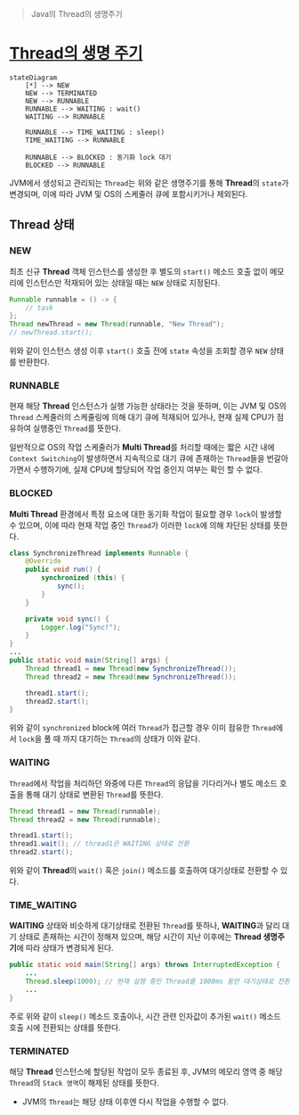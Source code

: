 > Java의 Thread의 생명주기

# [Thread의 생명 주기](../ReactiveJava/2.%20Java%20Thread%20Basic/Thread%20Lifecycle%20and%20State.md)
```mermaid
stateDiagram
    [*] --> NEW
    NEW --> TERMINATED
    NEW --> RUNNABLE
    RUNNABLE --> WAITING : wait()
    WAITING --> RUNNABLE

    RUNNABLE --> TIME_WAITING : sleep()
    TIME_WAITING --> RUNNABLE
    
    RUNNABLE --> BLOCKED : 동기화 lock 대기
    BLOCKED --> RUNNABLE
```
JVM에서 생성되고 관리되는 `Thread`는 위와 같은 생명주기를 통해 **Thread**의 `state`가 변경되며, 이에 따라 JVM 및 OS의 스케줄러 큐에 포함시키거나 제외된다.

## Thread 상태
### NEW
최초 신규 **Thread** 객체 인스턴스를 생성한 후 별도의 `start()` 메소드 호출 없이 메모리에 인스턴스만 적재되어 있는 상태일 때는 `NEW` 상태로 지정된다.
```java
Runnable runnable = () -> {  
    // task  
};  
Thread newThread = new Thread(runnable, "New Thread");  
// newThread.start();
```

위와 같이 인스턴스 생성 이후 `start()` 호출 전에 `state` 속성을 조회할 경우 `NEW` 상태를 반환한다.
### RUNNABLE
현재 해당 **Thread** 인스턴스가 실행 가능한 상태라는 것을 뜻하며, 이는 JVM 및 OS의 `Thread` 스케줄러의 스케줄링에 의해 대기 큐에 적재되어 있거나, 현재 실제 CPU가 점유하여 실행중인 `Thread`를 뜻한다.

일반적으로 OS의 작업 스케줄러가 **Multi Thread**를 처리할 때에는 짧은 시간 내에 `Context Switching`이 발생하면서 지속적으로 대기 큐에 존재하는 `Thread`들을 번갈아가면서 수행하기에, 실제 CPU에 할당되어 작업 중인지 여부는 확인 할 수 없다.
### BLOCKED
**Multi Thread** 환경에서 특정 요소에 대한 동기화 작업이 필요할 경우 `lock`이 발생할 수 있으며, 이에 따라 현재 작업 중인 `Thread`가 이러한 `lock`에 의해 차단된 상태를 뜻한다.

```java
class SynchronizeThread implements Runnable {
    @Override
    public void run() {
        synchronized (this) {
            sync();
        }
    }

    private void sync() {
        Logger.log("Sync!");
    }
}
...
public static void main(String[] args) {
    Thread thread1 = new Thread(new SynchronizeThread());
    Thread thread2 = new Thread(new SynchronizeThread());

    thread1.start();
    thread2.start();
}
```

위와 같이 `synchronized` block에 여러 `Thread`가 접근할 경우 이미 점유한 `Thread`에서 `lock`을 풀 때 까지 대기하는 `Thread`의 상태가 이와 같다.
### WAITING
`Thread`에서 작업을 처리하던 와중에 다른 `Thread`의 응답을 기다리거나 별도 메소드 호출을 통해 대기 상태로 변환된 `Thread`를 뜻한다.

```java
Thread thread1 = new Thread(runnable);
Thread thread2 = new Thread(runnable);

thread1.start();
thread1.wait(); // thread1은 WAITING 상태로 전환
thread2.start();
```

위와 같이 **Thread**의 `wait()` 혹은 `join()` 메소드를 호출하여 대기상태로 전환할 수 있다.
### TIME_WAITING
**WAITING** 상태와 비슷하게 대기상태로 전환된 `Thread`를 뜻하나, **WAITING**과 달리 대기 상태로 존재하는 시간이 정해져 있으며, 해당 시간이 지난 이후에는 **Thread 생명주기**에 따라 상태가 변경되게 된다.

```java
public static void main(String[] args) throws InterruptedException {
    ...
    Thread.sleep(1000); // 현재 실행 중인 Thread를 1000ms 동안 대기상태로 전환
    ...
}
```

주로 위와 같이 `sleep()` 메소드 호출이나, 시간 관련 인자값이 추가된 `wait()` 메소드 호출 시에 전환되는 상태를 뜻한다.
### TERMINATED
해당 **Thread** 인스턴스에 할당된 작업이 모두 종료된 후, JVM의 메모리 영역 중 해당 `Thread`의 `Stack 영역`이 해제된 상태를 뜻한다.
- JVM의 `Thread`는 해당 상태 이후엔 다시 작업을 수행할 수 없다.

